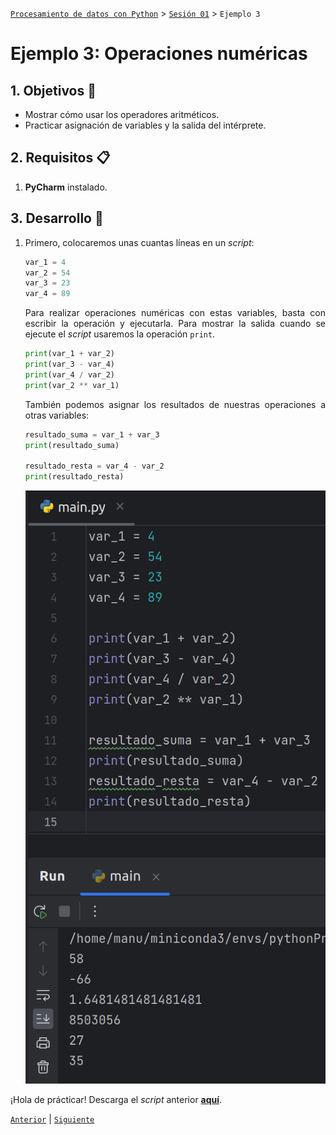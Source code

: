 [`Procesamiento de datos con Python`](../../Readme.md) > [`Sesión 01`](../Readme.md) > `Ejemplo 3`

# Ejemplo 3: Operaciones numéricas

<div style="text-align: justify;">

## 1. Objetivos :dart:

- Mostrar cómo usar los operadores aritméticos.
- Practicar asignación de variables y la salida del intérprete.

## 2. Requisitos :clipboard:

1. **PyCharm** instalado.

## 3. Desarrollo :rocket:

1. Primero, colocaremos unas cuantas líneas en un *script*:

    ```python
    var_1 = 4
    var_2 = 54
    var_3 = 23
    var_4 = 89
    ```

    Para realizar operaciones numéricas con estas variables, basta con escribir la operación y ejecutarla. Para mostrar la
    salida cuando se ejecute el *script* usaremos la operación `print`.

    ```python
    print(var_1 + var_2)
    print(var_3 - var_4)
    print(var_4 / var_2)
    print(var_2 ** var_1)
    ```

    También podemos asignar los resultados de nuestras operaciones a otras variables:

    ```python
    resultado_suma = var_1 + var_3
    print(resultado_suma)

    resultado_resta = var_4 - var_2
    print(resultado_resta)
    ```

    ![imagen](images/01.png)

¡Hola de prácticar! Descarga el *script* anterior [**aquí**](codigo/main.py).

[`Anterior`](../Readme.md) | [`Siguiente`](../Readme.md)

</div>